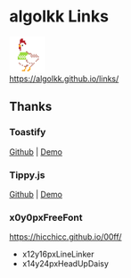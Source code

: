 # algolkk Links

[<img src="./img/me.png" width="64">](https://algolkk.github.io/links/)  
https://algolkk.github.io/links/

## Thanks

### Toastify

[Github](https://github.com/apvarun/toastify-js) | [Demo](https://apvarun.github.io/toastify-js/)

### Tippy.js

[Github](https://github.com/atomiks/tippyjs) | [Demo](https://atomiks.github.io/tippyjs/)

### x0y0pxFreeFont

<https://hicchicc.github.io/00ff/>

- x12y16pxLineLinker
- x14y24pxHeadUpDaisy
